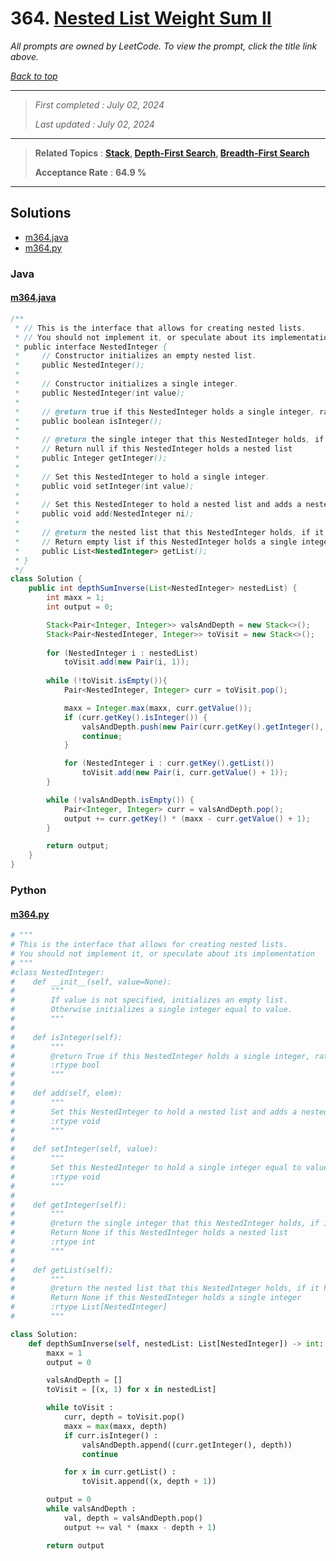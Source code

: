 # 364. [Nested List Weight Sum II](<https://leetcode.com/problems/nested-list-weight-sum-ii>)

*All prompts are owned by LeetCode. To view the prompt, click the title link above.*

*[Back to top](<../README.md>)*

------

> *First completed : July 02, 2024*
>
> *Last updated : July 02, 2024*

------

> **Related Topics** : **[Stack](<by_topic/Stack.md>), [Depth-First Search](<by_topic/Depth-First Search.md>), [Breadth-First Search](<by_topic/Breadth-First Search.md>)**
>
> **Acceptance Rate** : **64.9 %**

------

## Solutions

- [m364.java](<../my-submissions/m364.java>)
- [m364.py](<../my-submissions/m364.py>)
### Java
#### [m364.java](<../my-submissions/m364.java>)
```Java
/**
 * // This is the interface that allows for creating nested lists.
 * // You should not implement it, or speculate about its implementation
 * public interface NestedInteger {
 *     // Constructor initializes an empty nested list.
 *     public NestedInteger();
 *
 *     // Constructor initializes a single integer.
 *     public NestedInteger(int value);
 *
 *     // @return true if this NestedInteger holds a single integer, rather than a nested list.
 *     public boolean isInteger();
 *
 *     // @return the single integer that this NestedInteger holds, if it holds a single integer
 *     // Return null if this NestedInteger holds a nested list
 *     public Integer getInteger();
 *
 *     // Set this NestedInteger to hold a single integer.
 *     public void setInteger(int value);
 *
 *     // Set this NestedInteger to hold a nested list and adds a nested integer to it.
 *     public void add(NestedInteger ni);
 *
 *     // @return the nested list that this NestedInteger holds, if it holds a nested list
 *     // Return empty list if this NestedInteger holds a single integer
 *     public List<NestedInteger> getList();
 * }
 */
class Solution {
    public int depthSumInverse(List<NestedInteger> nestedList) {
        int maxx = 1;
        int output = 0;

        Stack<Pair<Integer, Integer>> valsAndDepth = new Stack<>();
        Stack<Pair<NestedInteger, Integer>> toVisit = new Stack<>();
        
        for (NestedInteger i : nestedList)
            toVisit.add(new Pair(i, 1));
        
        while (!toVisit.isEmpty()){
            Pair<NestedInteger, Integer> curr = toVisit.pop();

            maxx = Integer.max(maxx, curr.getValue());
            if (curr.getKey().isInteger()) {
                valsAndDepth.push(new Pair(curr.getKey().getInteger(), curr.getValue()));
                continue;
            }

            for (NestedInteger i : curr.getKey().getList())
                toVisit.add(new Pair(i, curr.getValue() + 1));
        }

        while (!valsAndDepth.isEmpty()) {
            Pair<Integer, Integer> curr = valsAndDepth.pop();
            output += curr.getKey() * (maxx - curr.getValue() + 1);
        }

        return output;
    }
}
```

### Python
#### [m364.py](<../my-submissions/m364.py>)
```Python
# """
# This is the interface that allows for creating nested lists.
# You should not implement it, or speculate about its implementation
# """
#class NestedInteger:
#    def __init__(self, value=None):
#        """
#        If value is not specified, initializes an empty list.
#        Otherwise initializes a single integer equal to value.
#        """
#
#    def isInteger(self):
#        """
#        @return True if this NestedInteger holds a single integer, rather than a nested list.
#        :rtype bool
#        """
#
#    def add(self, elem):
#        """
#        Set this NestedInteger to hold a nested list and adds a nested integer elem to it.
#        :rtype void
#        """
#
#    def setInteger(self, value):
#        """
#        Set this NestedInteger to hold a single integer equal to value.
#        :rtype void
#        """
#
#    def getInteger(self):
#        """
#        @return the single integer that this NestedInteger holds, if it holds a single integer
#        Return None if this NestedInteger holds a nested list
#        :rtype int
#        """
#
#    def getList(self):
#        """
#        @return the nested list that this NestedInteger holds, if it holds a nested list
#        Return None if this NestedInteger holds a single integer
#        :rtype List[NestedInteger]
#        """

class Solution:
    def depthSumInverse(self, nestedList: List[NestedInteger]) -> int:
        maxx = 1
        output = 0

        valsAndDepth = []
        toVisit = [(x, 1) for x in nestedList]

        while toVisit :
            curr, depth = toVisit.pop()
            maxx = max(maxx, depth)
            if curr.isInteger() :
                valsAndDepth.append((curr.getInteger(), depth))
                continue

            for x in curr.getList() :
                toVisit.append((x, depth + 1))

        output = 0
        while valsAndDepth :
            val, depth = valsAndDepth.pop()
            output += val * (maxx - depth + 1)

        return output

```

